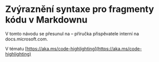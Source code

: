 # <a name="syntax-highlighting-for-code-snippets-in-markdown"></a>Zvýraznění syntaxe pro fragmenty kódu v Markdownu

V tomto návodu se přesunul na – příručka přispěvatele interní na docs.microsoft.com.

V tématu [https://aka.ms/code-highlighting](https://aka.ms/code-highlighting)
